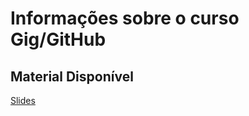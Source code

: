# Informações sobre o curso Gig/GitHub

## Material Disponível
[Slides](https://drive.google.com/file/d/1IZu0qohv1JOmxjEra1lknDiiStU68bl4/view)

